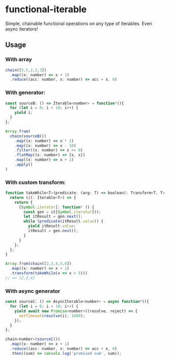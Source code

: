 # functional-iterable

Simple, chainable functional operations on any type of Iterables. Even async iterators!

## Usage
### With array
```js
chain([5,5,2,2,3])
  .map((x: number) => x + 1)
  .reduce((acc: number, x: number) => acc + x, 0)
```

### With generator:
```js
const sourceB: () => Iterable<number> = function*(){
  for (let i = 0; i < 10; i++) {
    yield i;
  }
};

Array.from(
  chain(sourceB())
    .map((x: number) => x * 2)
    .map((x: number) => x - 10)
    .filter((x: number) => x >= 0)
    .flatMap((x: number) => [x, x])
    .map((x: number) => x + 1)
    .apply()
)
```

### With custom transform:
```js
function takeWhile<T>(predicate: (arg: T) => boolean): Transform<T, T> {
  return (it: Iterable<T>) => {
    return {
      [Symbol.iterator]: function* () {
        const gen = it[Symbol.iterator]();
        let itResult = gen.next();
        while (predicate(itResult.value)) {
          yield itResult.value;
          itResult = gen.next();
        }
      }
    };
  };
}

Array.from(chain([2,3,4,5,6])
  .map((x: number) => x + 1)
  .transform(takeWhile(x => x < 5)))
// => [2,3,4]
```

### With async generator
```js
const sourceC: () => AsyncIterable<number> = async function*(){
  for (let i = 0; i < 10; i++) {
    yield await new Promise<number>((resolve, reject) => {
      setTimeout(resolve(i), 1000);
    });
  }
};

chain<number>(sourceC())
  .map((x: number) => x + 1)
  .reduce((acc: number, x: number) => acc + x, 0)
  .then((sum) => console.log('promised sum', sum));
```
